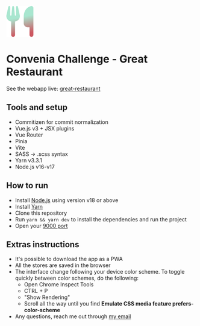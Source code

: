 ![image](./public/images/icons/icon-72x72.png)

# Convenia Challenge - Great Restaurant

See the webapp live: [great-restaurant](https://great-restaurant.ue.r.appspot.com/)

## Tools and setup

- Commitizen for commit normalization
- Vue.js v3 + JSX plugins
- Vue Router
- Pinia
- Vite
- SASS -> .scss syntax
- Yarn v3.3.1
- Node.js v16-v17

## How to run

- Install [Node.js](https://nodejs.org/en/download) using version v18 or above
- Install [Yarn](https://yarnpkg.com/pt-BR/docs/install)
- Clone this repository
- Run `yarn && yarn dev` to install the dependencies and run the project
- Open your [9000 port](http://localhost:9000)

## Extras instructions

- It's possible to download the app as a PWA
- All the stores are saved in the browser
- The interface change following your device color scheme. To toggle quickly between color schemes, do the following:
  - Open Chrome Inspect Tools
  - CTRL + P
  - "Show Rendering"
  - Scroll all the way until you find **Emulate CSS media feature prefers-color-scheme**
- Any questions, reach me out through [my email](mailto:mibsbalsante@gmail.com)
